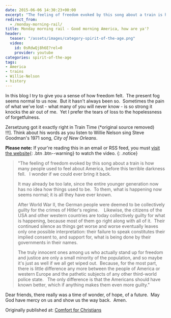 ```yaml
---
date: 2015-06-06 14:30:23+00:00
excerpt: "The feeling of freedom evoked by this song about a train is how many people used to feel about America, before this terrible darkness fell.   I wonder if we could ever bring it back."
redirect_from: 
  - /monday-morning-rail/
title: Monday morning rail - Good morning America, how are ya'?
header:
  teaser: "/assets/images/category-spirit-of-the-age.png"
  video:
    id: 0sRdwQj8h6E?rel=0
    provider: youtube
categories: spirit-of-the-age
tags:
- America
- trains
- Willie-Nelson
- history
---
```


In this blog I try to give you a sense of how freedom felt.  The present fog seems normal to us now.  But it hasn't always been so.  Sometimes the pain of what we've lost - what many of you will never know - is so strong it knocks the air out of me.  Yet I prefer the tears of loss to the hopelessness of forgetfulness.

Zersetzung got it exactly right in Train Time (*original source removed) !!!]. Think about his words as you listen to Willie Nelson sing Steve Goodman's 1971 song, *City of New Orleans*.

**Please note:** If your're reading this in an email or RSS feed, you must [visit the website](/songs/spirit-of-the-age/monday-morning-rail/){: .btn .btn--warning} to watch the video.
{: .notice}

<blockquote>
"The feeling of freedom evoked by this song about a train is how many people used to feel about America, before this terrible darkness fell.   I wonder if we could ever bring it back.

It may already be too late, since the entire younger generation now has no idea how things used to be.  To them, what is happening now seems normal; it is all they have ever known.

After World War II, the German people were deemed to be collectively guilty for the crimes of Hitler's regime.    Likewise, the citizens of the USA and other western countries are today collectively guilty for what is happening, because most of them go right along with all of it.  Their continued silence as things get worse and worse eventually leaves only one possible interpretation: their failure to speak constitutes their implied consent to, and support for, what is being done by their governments in their names.

The truly innocent ones among us who actually stand up for freedom and justice are only a small minority of the population, and so maybe it's just as well if we all get wiped out.  Because, for the most part, there is little difference any more between the people of America or western Europe and the pathetic subjects of any other third-world police state.   The only difference is that the Americans should have known better, which if anything makes them even more guilty."
</blockquote>



Dear friends, there really was a time of wonder, of hope, of a future.  May God have mercy on us and show us the way back.  Amen.

<div>Originally published at: <a href='http://www.alecsatin.com/'>Comfort for Christians</a></div>
